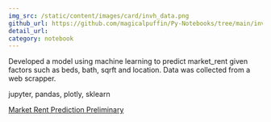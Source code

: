 ```yaml
---
img_src: /static/content/images/card/invh_data.png
github_url: https://github.com/magicalpuffin/Py-Notebooks/tree/main/invh_house_rental_data
detail_url: 
category: notebook
---
```

Developed a model using machine learning to predict market_rent given factors such as beds, bath, sqrft and location. Data was collected from a web scrapper.

jupyter, pandas, plotly, sklearn

[Market Rent Prediction Preliminary](/static/content/notebooks/market_rent_prediciton_preliminary.html)
